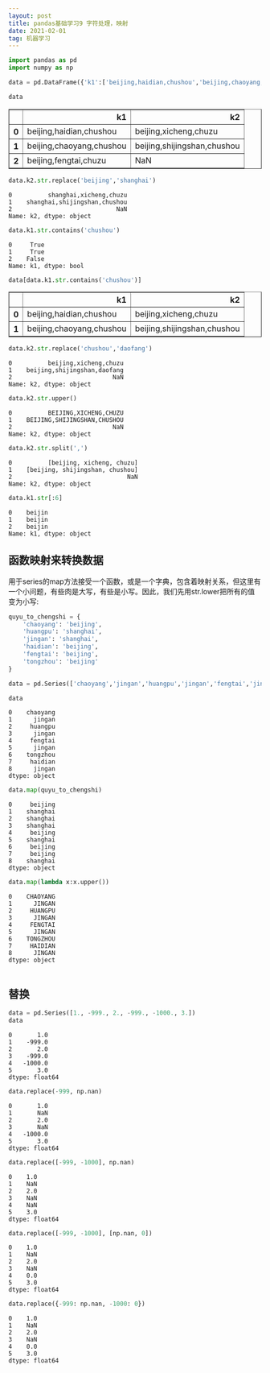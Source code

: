 ```yaml
---
layout: post
title: pandas基础学习9 字符处理，映射
date: 2021-02-01
tag: 机器学习
---
```



```python
import pandas as pd
import numpy as np
```


```python
data = pd.DataFrame({'k1':['beijing,haidian,chushou','beijing,chaoyang,chushou','beijing,fengtai,chuzu'] ,'k2': ['beijing,xicheng,chuzu','beijing,shijingshan,chushou',np.nan]})
```


```python
data
```




<div>
<style scoped>
    .dataframe tbody tr th:only-of-type {
        vertical-align: middle;
    }

    .dataframe tbody tr th {
        vertical-align: top;
    }

    .dataframe thead th {
        text-align: right;
    }
</style>
<table border="1" class="dataframe">
  <thead>
    <tr style="text-align: right;">
      <th></th>
      <th>k1</th>
      <th>k2</th>
    </tr>
  </thead>
  <tbody>
    <tr>
      <th>0</th>
      <td>beijing,haidian,chushou</td>
      <td>beijing,xicheng,chuzu</td>
    </tr>
    <tr>
      <th>1</th>
      <td>beijing,chaoyang,chushou</td>
      <td>beijing,shijingshan,chushou</td>
    </tr>
    <tr>
      <th>2</th>
      <td>beijing,fengtai,chuzu</td>
      <td>NaN</td>
    </tr>
  </tbody>
</table>
</div>




```python
data.k2.str.replace('beijing','shanghai')
```




    0          shanghai,xicheng,chuzu
    1    shanghai,shijingshan,chushou
    2                             NaN
    Name: k2, dtype: object




```python
data.k1.str.contains('chushou')
```




    0     True
    1     True
    2    False
    Name: k1, dtype: bool




```python
data[data.k1.str.contains('chushou')]
```




<div>
<style scoped>
    .dataframe tbody tr th:only-of-type {
        vertical-align: middle;
    }

    .dataframe tbody tr th {
        vertical-align: top;
    }

    .dataframe thead th {
        text-align: right;
    }
</style>
<table border="1" class="dataframe">
  <thead>
    <tr style="text-align: right;">
      <th></th>
      <th>k1</th>
      <th>k2</th>
    </tr>
  </thead>
  <tbody>
    <tr>
      <th>0</th>
      <td>beijing,haidian,chushou</td>
      <td>beijing,xicheng,chuzu</td>
    </tr>
    <tr>
      <th>1</th>
      <td>beijing,chaoyang,chushou</td>
      <td>beijing,shijingshan,chushou</td>
    </tr>
  </tbody>
</table>
</div>




```python
data.k2.str.replace('chushou','daofang')
```




    0          beijing,xicheng,chuzu
    1    beijing,shijingshan,daofang
    2                            NaN
    Name: k2, dtype: object




```python
data.k2.str.upper()
```




    0          BEIJING,XICHENG,CHUZU
    1    BEIJING,SHIJINGSHAN,CHUSHOU
    2                            NaN
    Name: k2, dtype: object




```python
data.k2.str.split(',')
```




    0          [beijing, xicheng, chuzu]
    1    [beijing, shijingshan, chushou]
    2                                NaN
    Name: k2, dtype: object




```python
data.k1.str[:6]
```




    0    beijin
    1    beijin
    2    beijin
    Name: k1, dtype: object



## 函数映射来转换数据

用于series的map方法接受一个函数，或是一个字典，包含着映射关系，但这里有一个小问题，有些肉是大写，有些是小写。因此，我们先用str.lower把所有的值变为小写:


```python
quyu_to_chengshi = {
    'chaoyang': 'beijing',
    'huangpu': 'shanghai',
    'jingan': 'shanghai',
    'haidian': 'beijing',
    'fengtai': 'beijing',
    'tongzhou': 'beijing'
}
```


```python
data = pd.Series(['chaoyang','jingan','huangpu','jingan','fengtai','jingan','tongzhou','haidian','jingan'])
```


```python
data
```




    0    chaoyang
    1      jingan
    2     huangpu
    3      jingan
    4     fengtai
    5      jingan
    6    tongzhou
    7     haidian
    8      jingan
    dtype: object




```python
data.map(quyu_to_chengshi)
```




    0     beijing
    1    shanghai
    2    shanghai
    3    shanghai
    4     beijing
    5    shanghai
    6     beijing
    7     beijing
    8    shanghai
    dtype: object




```python
data.map(lambda x:x.upper()) 
```




    0    CHAOYANG
    1      JINGAN
    2     HUANGPU
    3      JINGAN
    4     FENGTAI
    5      JINGAN
    6    TONGZHOU
    7     HAIDIAN
    8      JINGAN
    dtype: object




```python

```

## 替换


```python
data = pd.Series([1., -999., 2., -999., -1000., 3.])
data
```




    0       1.0
    1    -999.0
    2       2.0
    3    -999.0
    4   -1000.0
    5       3.0
    dtype: float64




```python
data.replace(-999, np.nan)
```




    0       1.0
    1       NaN
    2       2.0
    3       NaN
    4   -1000.0
    5       3.0
    dtype: float64




```python
data.replace([-999, -1000], np.nan)
```




    0    1.0
    1    NaN
    2    2.0
    3    NaN
    4    NaN
    5    3.0
    dtype: float64




```python
data.replace([-999, -1000], [np.nan, 0])
```




    0    1.0
    1    NaN
    2    2.0
    3    NaN
    4    0.0
    5    3.0
    dtype: float64




```python
data.replace({-999: np.nan, -1000: 0})
```




    0    1.0
    1    NaN
    2    2.0
    3    NaN
    4    0.0
    5    3.0
    dtype: float64




```python

```

